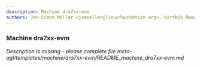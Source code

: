 ```yaml
---
description: Machine dra7xx-evm
authors: Jan-Simon Möller <jsmoeller@linuxfoundation.org>, Karthik Ramanan <a0393906@ti.com>, Kevin Hilman <khilman@baylibre.com>, Ronan Le Martret <ronan.lemartret@iot.bzh>, Stephane Desneux <stephane.desneux@iot.bzh>
---
```

	
### Machine dra7xx-evm
	 
*Description is missing - please complete file meta-agl/templates/machine/dra7xx-evm/README_machine_dra7xx-evm.md*

